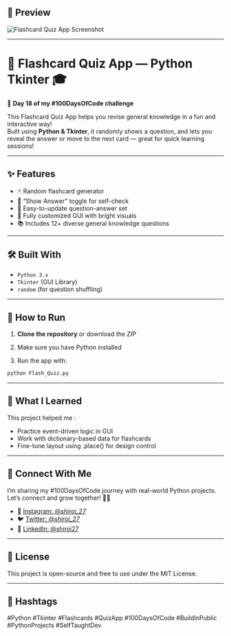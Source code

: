## 📸 Preview
![Flashcard Quiz App Screenshot](https://github.com/user-attachments/assets/06108aef-1077-4451-9a4b-cfed70706739)


---

# 🧠 Flashcard Quiz App — Python Tkinter 🎓  
🚀 **Day 18 of my #100DaysOfCode challenge**

This Flashcard Quiz App helps you revise general knowledge in a fun and interactive way!  
Built using **Python & Tkinter**, it randomly shows a question, and lets you reveal the answer or move to the next card — great for quick learning sessions!

---

## ✨ Features

- 🃏 Random flashcard generator
- 👀 “Show Answer” toggle for self-check
- 🧩 Easy-to-update question-answer set
- 🎨 Fully customized GUI with bright visuals
- 📚 Includes 12+ diverse general knowledge questions

---

## 🛠️ Built With

- `Python 3.x`
- `Tkinter` (GUI Library)
- `random` (for question shuffling)

---

## 🚀 How to Run

1. **Clone the repository** or download the ZIP
   
2. Make sure you have Python installed
   
3. Run the app with:
```bash
python Flash_Quiz.py
```

---

## 🧠 What I Learned

This project helped me :

- Practice event-driven logic in GUI
- Work with dictionary-based data for flashcards
- Fine-tune layout using .place() for design control

---


## 🤝 Connect With Me

I’m sharing my #100DaysOfCode journey with real-world Python projects.  
Let’s connect and grow together! 🌱✨

- 📸 [Instagram: @_shiroi_27_](https://instagram.com/_shiroi_27_)
- 🐦 [Twitter: @_shiroi_27_](https://twitter.com/_shiroi_27_)
- 💼 [LinkedIn: @shiroi27](https://linkedin.com/in/shiroi27)

  
---

## 📜 License

This project is open-source and free to use under the MIT License.

---

## 📌 Hashtags

#Python #Tkinter #Flashcards #QuizApp #100DaysOfCode #BuildInPublic #PythonProjects #SelfTaughtDev
